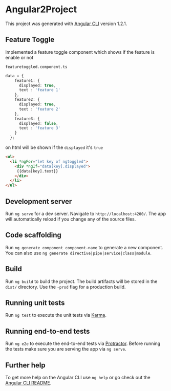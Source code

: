 # Angular2Project

This project was generated with [Angular CLI](https://github.com/angular/angular-cli) version 1.2.1.

## Feature Toggle

Implemented a feature toggle component which shows if the feature is enable or not

`featuretoggled.component.ts`
```typescript
data = {
    feature1: {
      displayed: true,
      text : 'feature 1'
    },
    feature2: {
      displayed: true,
      text : 'feature 2'
    },
    feature3: {
      displayed: false,
      text : 'feature 3'
    }
  };
```

on html will be shown if the `displayed` it's `true`

```html
<ul>
  <li *ngFor="let key of ngtoggled">
    <div *ngIf="data[key].displayed">
     {{data[key].text}}
    </div>
  </li>
</ul>

```

## Development server

Run `ng serve` for a dev server. Navigate to `http://localhost:4200/`. The app will automatically reload if you change any of the source files.

## Code scaffolding

Run `ng generate component component-name` to generate a new component. You can also use `ng generate directive|pipe|service|class|module`.

## Build

Run `ng build` to build the project. The build artifacts will be stored in the `dist/` directory. Use the `-prod` flag for a production build.

## Running unit tests

Run `ng test` to execute the unit tests via [Karma](https://karma-runner.github.io).

## Running end-to-end tests

Run `ng e2e` to execute the end-to-end tests via [Protractor](http://www.protractortest.org/).
Before running the tests make sure you are serving the app via `ng serve`.

## Further help

To get more help on the Angular CLI use `ng help` or go check out the [Angular CLI README](https://github.com/angular/angular-cli/blob/master/README.md).
